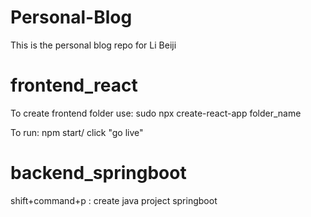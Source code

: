 # Personal-Blog
This is the personal blog repo for Li Beiji

# frontend_react
To create frontend folder use: 
sudo npx create-react-app folder_name

To run:
npm start/ click "go live"

# backend_springboot
shift+command+p : create java project springboot